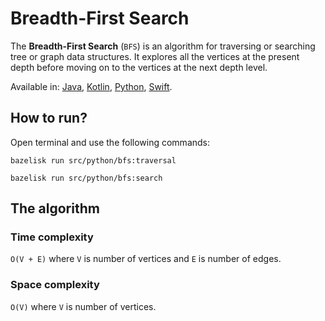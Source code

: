 # Breadth-First Search

The **Breadth-First Search** (`BFS`) is an algorithm for traversing or searching tree or graph data structures. It explores all the vertices at the present depth before moving on to the vertices at the next depth level.

Available in:
[Java](../../../java/graph/bfs),
[Kotlin](../../../kotlin/graph/bfs),
[Python](../../../python/graph/bfs),
[Swift]("../../../swift/graph/bfs").

## How to run?

Open terminal and use the following commands:

```shell
bazelisk run src/python/bfs:traversal
```

```shell
bazelisk run src/python/bfs:search
```

## The algorithm

### Time complexity
`O(V + E)` where `V` is number of vertices and `E` is number of edges.

### Space complexity
`O(V)` where `V` is number of vertices.